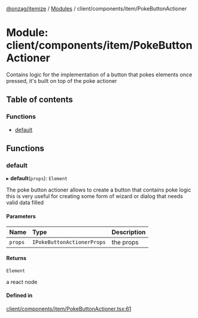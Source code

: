 [@onzag/itemize](../README.md) / [Modules](../modules.md) / client/components/item/PokeButtonActioner

# Module: client/components/item/PokeButtonActioner

Contains logic for the implementation of a button that pokes elements once pressed, it's built
on top of the poke actioner

## Table of contents

### Functions

- [default](client_components_item_PokeButtonActioner.md#default)

## Functions

### default

▸ **default**(`props`): `Element`

The poke button actioner allows to create a button that contains poke logic
this is very useful for creating some form of wizard or dialog that needs
valid data filled

#### Parameters

| Name | Type | Description |
| :------ | :------ | :------ |
| `props` | `IPokeButtonActionerProps` | the props |

#### Returns

`Element`

a react node

#### Defined in

[client/components/item/PokeButtonActioner.tsx:61](https://github.com/onzag/itemize/blob/a24376ed/client/components/item/PokeButtonActioner.tsx#L61)
